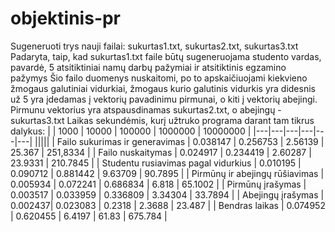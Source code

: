 # objektinis-pr
Sugeneruoti trys nauji failai: sukurtas1.txt, sukurtas2.txt, sukurtas3.txt
Padaryta, taip, kad sukurtas1.txt faile būtų sugeneruojama studento vardas, pavardė, 5 atsitiktiniai namų darbų pažymiai ir atsitiktinis egzamino pažymys
Šio failo duomenys nuskaitomi, po to apskaičiuojami kiekvieno žmogaus galutiniai vidurkiai, žmogaus kurio galutinis vidurkis yra didesnis už 5 yra įdedamas į vektorių pavadinimu pirmunai, o kiti į vektorių abejingi. Pirmunu vektorius yra atspausdinamas sukurtas2.txt, o abejingų - sukurtas3.txt
Laikas sekundėmis, kurį užtruko programa darant tam tikrus dalykus:
|   | 1000  | 10000  | 100000  | 1000000  | 10000000  |
|---|---|---|---|---|---|
|||||
| Failo sukurimas ir generavimas  | 0.038147 | 0.256753 | 2.56139 | 25.367 | 251,8334 |
| Failo nuskaitymas | 0.024917 | 0.234419 | 2.60287 | 23.9331 | 210.7845 |
| Studentu rusiavimas pagal vidurkius | 0.010195 | 0.090712 | 0.881442 | 9.63709 | 90.7895 |
| Pirmūnų ir abejingų rūšiavimas  | 0.005934 | 0.072241 | 0.686834 | 6.818 | 65.1002 |
| Pirmūnų įrašymas | 0.003517 | 0.033959 | 0.336809 | 3.34304 | 33.7894 |
| Abejingų įrašymas | 0.002437| 0.023083 | 0.2318 | 2.3688 | 23.487 |
| Bendras laikas  | 0.074952 | 0.620455 | 6.4197 | 61.83 | 675.784 |
